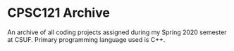 # CPSC121 Archive
An archive of all coding projects assigned during my Spring 2020 semester at CSUF. Primary programming language used is C++.
